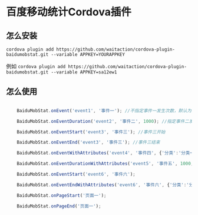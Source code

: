 # 百度移动统计Cordova插件

## 怎么安装

`cordova plugin add https://github.com/waitaction/cordova-plugin-baidumobstat.git --variable APPKEY=YOURAPPKEY`

例如
`cordova plugin add https://github.com/waitaction/cordova-plugin-baidumobstat.git --variable APPKEY=sa12ew1`

## 怎么使用

```javascript

    BaiduMobStat.onEvent('event1', '事件一'); //不指定事件一发生次数，默认为1

	BaiduMobStat.onEventDuration('event2', '事件二', 1000); //指定事件二发生次数

	BaiduMobStat.onEventStart('event3', '事件三'); //事件三开始

    BaiduMobStat.onEventEnd('event3', '事件三'); //事件三结束

    BaiduMobStat.onEventWithAttributes('event4', '事件四', {'分类':'分类一'});

    BaiduMobStat.onEventDurationWithAttributes('event5', '事件五', 1000, {'分类':'分类一'});

    BaiduMobStat.onEventStart('event6', '事件六');

    BaiduMobStat.onEventEndWithAttributes('event6', '事件六', {'分类':'分类一'});

    BaiduMobStat.onPageStart('页面一');

    BaiduMobStat.onPageEnd('页面一');

```
